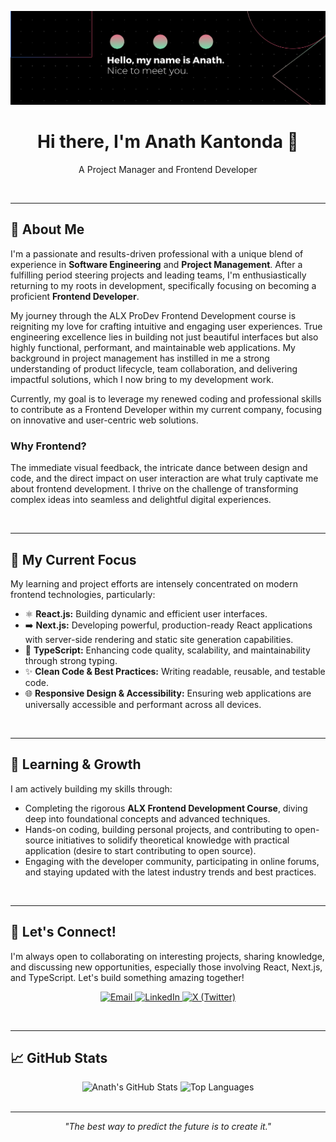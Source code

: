![GitHub Logo](images/banner.png)

<div align="center">
  <h1>Hi there, I'm Anath Kantonda 👋</h1>
  <p>A Project Manager and Frontend Developer</p>
</div>

<br>

---

## 🚀 About Me

<p>I'm a passionate and results-driven professional with a unique blend of experience in <strong>Software Engineering</strong> and <strong>Project Management</strong>. After a fulfilling period steering projects and leading teams, I'm enthusiastically returning to my roots in development, specifically focusing on becoming a proficient <strong>Frontend Developer</strong>.</p>

<p>My journey through the ALX ProDev Frontend Development course is reigniting my love for crafting intuitive and engaging user experiences. True engineering excellence lies in building not just beautiful interfaces but also highly functional, performant, and maintainable web applications. My background in project management has instilled in me a strong understanding of product lifecycle, team collaboration, and delivering impactful solutions, which I now bring to my development work.</p>

<p>Currently, my goal is to leverage my renewed coding and professional skills to contribute as a Frontend Developer within my current company, focusing on innovative and user-centric web solutions.</p>

### Why Frontend?

<p>The immediate visual feedback, the intricate dance between design and code, and the direct impact on user interaction are what truly captivate me about frontend development. I thrive on the challenge of transforming complex ideas into seamless and delightful digital experiences.</p>

<br>

---

## 🎯 My Current Focus

<p>My learning and project efforts are intensely concentrated on modern frontend technologies, particularly:</p>

<ul>
  <li>⚛️ <strong>React.js:</strong> Building dynamic and efficient user interfaces.</li>
  <li>➡️ <strong>Next.js:</strong> Developing powerful, production-ready React applications with server-side rendering and static site generation capabilities.</li>
  <li>📏 <strong>TypeScript:</strong> Enhancing code quality, scalability, and maintainability through strong typing.</li>
  <li>✨ <strong>Clean Code & Best Practices:</strong> Writing readable, reusable, and testable code.</li>
  <li>🌐 <strong>Responsive Design & Accessibility:</strong> Ensuring web applications are universally accessible and performant across all devices.</li>
</ul>

<br>

---

## 🌱 Learning & Growth

<p>I am actively building my skills through:</p>
<ul>
  <li>Completing the rigorous <strong>ALX Frontend Development Course</strong>, diving deep into foundational concepts and advanced techniques.</li>
  <li>Hands-on coding, building personal projects, and contributing to open-source initiatives to solidify theoretical knowledge with practical application (desire to start contributing to open source).</li>
  <li>Engaging with the developer community, participating in online forums, and staying updated with the latest industry trends and best practices.</li>
</ul>

<br>

---

<!--## 💻 Projects

<p>Here are some projects where I'm applying my skills. More coming soon as I progress!</p>

<table width="100%">
  <thead>
    <tr>
      <th width="30%" align="left">Project Name</th>
      <th width="50%" align="left">Description</th>
      <th width="20%" align="left">Technologies</th>
    </tr>
  </thead>
  <tbody>
    <tr>
      <td><a href="[Link to Project 1 Repo]">Project X</a></td>
      <td>A [brief, compelling description of Project X, highlighting its purpose or a key feature]. This project demonstrates my ability to [mention a specific skill like API integration, state management, etc.].</td>
      <td>React, Next.js, TypeScript, [Other Tech]</td>
    </tr>
    <tr>
      <td><a href="[Link to Project 2 Repo]">Portfolio Website V2</a></td>
      <td>My personal portfolio, rebuilt from scratch to showcase my latest frontend development skills and design aesthetic. Focus on performance and responsive design.</td>
      <td>Next.js, TypeScript, Tailwind CSS</td>
    </tr>
    <tr>
      <td><a href="[Link to Project 3 Repo]">[Your Next Project Idea]</a></td>
      <td><i>(Coming Soon)</i> A [brief idea of your next project, e.g., "e-commerce prototype," "data visualization dashboard"].</td>
      <td>React, [Other Tech]</td>
    </tr>
  </tbody>
</table>
<br>
<div align="center">
  <p>➡️ Explore more projects in my repositories! ➡️</p>
</div>

<br>

--- -->

## 🤝 Let's Connect!

<p>I'm always open to collaborating on interesting projects, sharing knowledge, and discussing new opportunities, especially those involving React, Next.js, and TypeScript. Let's build something amazing together!</p>

<p align="center">
  <a href="mailto:anathkantonda@gmail.com">
    <img src="https://img.shields.io/badge/Email-D14836?style=for-the-badge&logo=gmail&logoColor=white" alt="Email" />
  </a>
  <a href="https://linkedin.com/in/anathkantonda" target="_blank">
    <img src="https://img.shields.io/badge/LinkedIn-0077B5?style=for-the-badge&logo=linkedin&logoColor=white" alt="LinkedIn" />
  </a>
  <a href="https://x.com/anathkantonda" target="_blank">
    <img src="https://img.shields.io/badge/X-000000?style=for-the-badge&logo=x&logoColor=white" alt="X (Twitter)" />
  </a>
</p>

<br>

---

## 📈 GitHub Stats

<div align="center">
  <img src="https://github-readme-stats.vercel.app/api?username=anathkantonda&show_icons=true&theme=radical&hide_border=true&count_private=true" alt="Anath's GitHub Stats" />
 <!-- <img src="https://github-readme-streak-stats.herokuapp.com/?user=anathkantonda&theme=radical&hide_border=true" alt="Anath's GitHub Streak" /> -->
  <img src="https://github-readme-stats.vercel.app/api/top-langs/?username=anathkantonda&layout=compact&langs_count=8&theme=radical&hide_border=true" alt="Top Languages" />
</div>

<br>

---

<p align="center">
  <i>"The best way to predict the future is to create it."</i>
</p>

